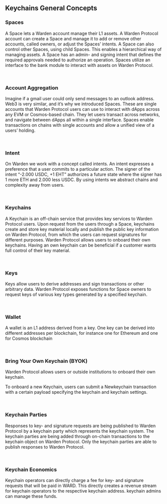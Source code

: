 ## Keychains General Concepts

### Spaces
A Space lets a Warden account manage their L1 assets. A Warden Protocol account can create a Space and manage it to add or remove other accounts, called owners, or adjust the Spaces’ intents. A Space can also control other Spaces, using child Spaces. This enables a hierarchical way of managing assets. A Space has an admin- and signing intent that defines the required approvals needed to authorize an operation. Spaces utilize an interface to the bank module to interact with assets on Warden Protocol.

&nbsp;
### Account Aggregation
Imagine if a gmail user could only send messages to an outlook address. Web3 is very similar, and it’s why we introduced Spaces. These are single accounts that Warden Protocol users can use to interact with dApps across any EVM or Cosmos-based chain. They let users transact across networks, and navigate between dApps all within a single interface. Spaces enable transactions on chains with single accounts and allow a unified view of a users’ holding.

&nbsp;    
### Intent
On Warden we work with a concept called intents. An intent expresses a preference that a user commits to a particular action. The signer of the intent “-2.000 USDC, +1 EHT” authorizes a future state where the signer has 1 more ETH and 2.000 less USDC. By using intents we abstract chains and complexity away from users.

&nbsp;
### Keychains
A Keychain is an off-chain service that provides key services to Warden Protocol users. Upon request from the users through a Space, keychains create and store key material locally and publish the public key information on Warden Protocol, from which the users can request signatures for different purposes. Warden Protocol allows users to onboard their own keychains. Having an own keychain can be beneficial if a customer wants full control of their key material.

&nbsp;
### Keys
Keys allow users to derive addresses and sign transactions or other arbitrary data. Warden Protocol exposes functions for Space owners to request keys of various key types generated by a specified keychain.

  
&nbsp;
### Wallet  
A wallet is an L1 address derived from a key. One key can be derived into different addresses per blockchain, for instance one for Ethereum and one for Cosmos blockchain

&nbsp;
### Bring Your Own Keychain (BYOK)
Warden Protocol allows users or outside institutions to onboard their own keychain.

To onboard a new Keychain, users can submit a Newkeychain transaction with a certain payload specifying the keychain and keychain settings.

&nbsp;
### Keychain Parties
Responses to key- and signature requests are being published to Warden Protocol by a keychain party which represents the keychain system. The keychain parties are being added through on-chain transactions to the keychain object on Warden Protocol. Only the keychain parties are able to publish responses to Warden Protocol.

&nbsp;
### Keychain Economics
Keychain operators can directly charge a fee for key- and signature requests that will be paid in WARD. This directly creates a revenue stream for keychain operators to the respective keychain address. keychain admins can manage these funds.
